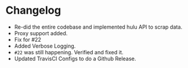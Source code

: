 
# Changelog
- Re-did the entire codebase and implemented hulu API to scrap data.
- Proxy support added.
- Fix for #22
- Added Verbose Logging.
- `#22` was still happening. Verified and fixed it.
- Updated TravisCI Configs to do a Github Release.